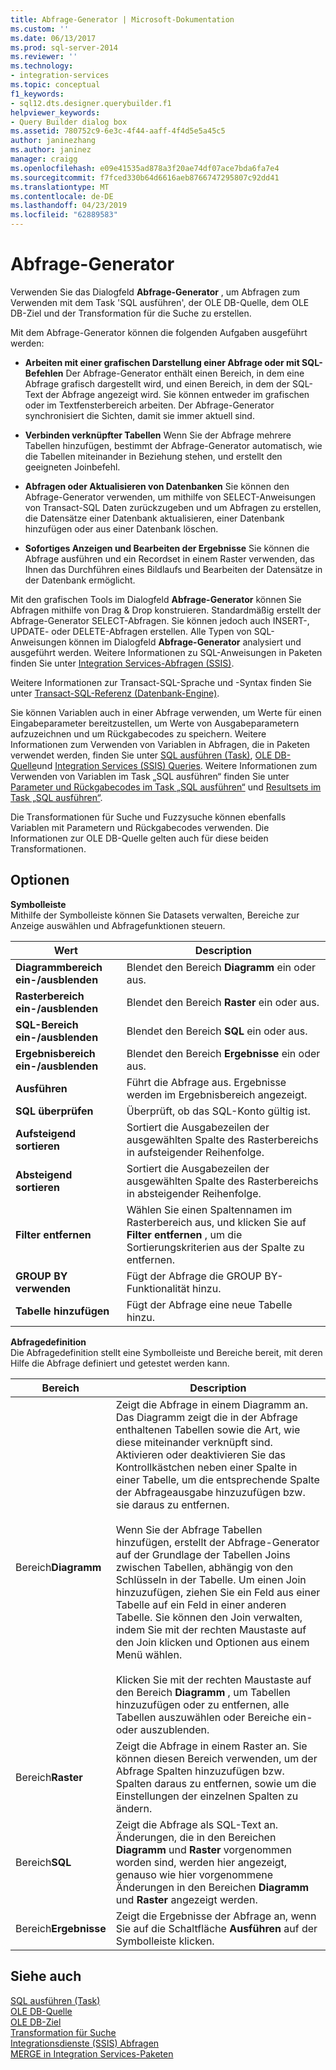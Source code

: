 ```yaml
---
title: Abfrage-Generator | Microsoft-Dokumentation
ms.custom: ''
ms.date: 06/13/2017
ms.prod: sql-server-2014
ms.reviewer: ''
ms.technology:
- integration-services
ms.topic: conceptual
f1_keywords:
- sql12.dts.designer.querybuilder.f1
helpviewer_keywords:
- Query Builder dialog box
ms.assetid: 780752c9-6e3c-4f44-aaff-4f4d5e5a45c5
author: janinezhang
ms.author: janinez
manager: craigg
ms.openlocfilehash: e09e41535ad878a3f20ae74df07ace7bda6fa7e4
ms.sourcegitcommit: f7fced330b64d6616aeb8766747295807c92dd41
ms.translationtype: MT
ms.contentlocale: de-DE
ms.lasthandoff: 04/23/2019
ms.locfileid: "62889583"
---
```

# <a name="query-builder"></a>Abfrage-Generator
  Verwenden Sie das Dialogfeld **Abfrage-Generator** , um Abfragen zum Verwenden mit dem Task 'SQL ausführen', der OLE DB-Quelle, dem OLE DB-Ziel und der Transformation für die Suche zu erstellen.  
  
 Mit dem Abfrage-Generator können die folgenden Aufgaben ausgeführt werden:  
  
-   **Arbeiten mit einer grafischen Darstellung einer Abfrage oder mit SQL-Befehlen** Der Abfrage-Generator enthält einen Bereich, in dem eine Abfrage grafisch dargestellt wird, und einen Bereich, in dem der SQL-Text der Abfrage angezeigt wird. Sie können entweder im grafischen oder im Textfensterbereich arbeiten. Der Abfrage-Generator synchronisiert die Sichten, damit sie immer aktuell sind.  
  
-   **Verbinden verknüpfter Tabellen** Wenn Sie der Abfrage mehrere Tabellen hinzufügen, bestimmt der Abfrage-Generator automatisch, wie die Tabellen miteinander in Beziehung stehen, und erstellt den geeigneten Joinbefehl.  
  
-   **Abfragen oder Aktualisieren von Datenbanken** Sie können den Abfrage-Generator verwenden, um mithilfe von SELECT-Anweisungen von Transact-SQL Daten zurückzugeben und um Abfragen zu erstellen, die Datensätze einer Datenbank aktualisieren, einer Datenbank hinzufügen oder aus einer Datenbank löschen.  
  
-   **Sofortiges Anzeigen und Bearbeiten der Ergebnisse** Sie können die Abfrage ausführen und ein Recordset in einem Raster verwenden, das Ihnen das Durchführen eines Bildlaufs und Bearbeiten der Datensätze in der Datenbank ermöglicht.  
  
 Mit den grafischen Tools im Dialogfeld **Abfrage-Generator** können Sie Abfragen mithilfe von Drag &amp; Drop konstruieren. Standardmäßig erstellt der Abfrage-Generator SELECT-Abfragen. Sie können jedoch auch INSERT-, UPDATE- oder DELETE-Abfragen erstellen. Alle Typen von SQL-Anweisungen können im Dialogfeld **Abfrage-Generator** analysiert und ausgeführt werden. Weitere Informationen zu SQL-Anweisungen in Paketen finden Sie unter [Integration Services-Abfragen &#40;SSIS&#41;](integration-services-ssis-queries.md).  
  
 Weitere Informationen zur Transact-SQL-Sprache und -Syntax finden Sie unter [Transact-SQL-Referenz &#40;Datenbank-Engine&#41;](/sql/t-sql/language-reference).  
  
 Sie können Variablen auch in einer Abfrage verwenden, um Werte für einen Eingabeparameter bereitzustellen, um Werte von Ausgabeparametern aufzuzeichnen und um Rückgabecodes zu speichern. Weitere Informationen zum Verwenden von Variablen in Abfragen, die in Paketen verwendet werden, finden Sie unter [SQL ausführen (Task)](control-flow/execute-sql-task.md), [OLE DB-Quelle](data-flow/ole-db-source.md)und [Integration Services &#40;SSIS&#41; Queries](integration-services-ssis-queries.md). Weitere Informationen zum Verwenden von Variablen im Task „SQL ausführen“ finden Sie unter [Parameter und Rückgabecodes im Task „SQL ausführen“](../../2014/integration-services/parameters-and-return-codes-in-the-execute-sql-task.md) und [Resultsets im Task „SQL ausführen“](../../2014/integration-services/result-sets-in-the-execute-sql-task.md).  
  
 Die Transformationen für Suche und Fuzzysuche können ebenfalls Variablen mit Parametern und Rückgabecodes verwenden. Die Informationen zur OLE DB-Quelle gelten auch für diese beiden Transformationen.  
  
## <a name="options"></a>Optionen  
 **Symbolleiste**  
 Mithilfe der Symbolleiste können Sie Datasets verwalten, Bereiche zur Anzeige auswählen und Abfragefunktionen steuern.  
  
|Wert|Description|  
|-----------|-----------------|  
|**Diagrammbereich ein-/ausblenden**|Blendet den Bereich **Diagramm** ein oder aus.|  
|**Rasterbereich ein-/ausblenden**|Blendet den Bereich **Raster** ein oder aus.|  
|**SQL-Bereich ein-/ausblenden**|Blendet den Bereich **SQL** ein oder aus.|  
|**Ergebnisbereich ein-/ausblenden**|Blendet den Bereich **Ergebnisse** ein oder aus.|  
|**Ausführen**|Führt die Abfrage aus. Ergebnisse werden im Ergebnisbereich angezeigt.|  
|**SQL überprüfen**|Überprüft, ob das SQL-Konto gültig ist.|  
|**Aufsteigend sortieren**|Sortiert die Ausgabezeilen der ausgewählten Spalte des Rasterbereichs in aufsteigender Reihenfolge.|  
|**Absteigend sortieren**|Sortiert die Ausgabezeilen der ausgewählten Spalte des Rasterbereichs in absteigender Reihenfolge.|  
|**Filter entfernen**|Wählen Sie einen Spaltennamen im Rasterbereich aus, und klicken Sie auf **Filter entfernen** , um die Sortierungskriterien aus der Spalte zu entfernen.|  
|**GROUP BY verwenden**|Fügt der Abfrage die GROUP BY-Funktionalität hinzu.|  
|**Tabelle hinzufügen**|Fügt der Abfrage eine neue Tabelle hinzu.|  
  
 **Abfragedefinition**  
 Die Abfragedefinition stellt eine Symbolleiste und Bereiche bereit, mit deren Hilfe die Abfrage definiert und getestet werden kann.  
  
|Bereich|Description|  
|----------|-----------------|  
|Bereich**Diagramm** |Zeigt die Abfrage in einem Diagramm an. Das Diagramm zeigt die in der Abfrage enthaltenen Tabellen sowie die Art, wie diese miteinander verknüpft sind. Aktivieren oder deaktivieren Sie das Kontrollkästchen neben einer Spalte in einer Tabelle, um die entsprechende Spalte der Abfrageausgabe hinzuzufügen bzw. sie daraus zu entfernen.<br /><br /> Wenn Sie der Abfrage Tabellen hinzufügen, erstellt der Abfrage-Generator auf der Grundlage der Tabellen Joins zwischen Tabellen, abhängig von den Schlüsseln in der Tabelle. Um einen Join hinzuzufügen, ziehen Sie ein Feld aus einer Tabelle auf ein Feld in einer anderen Tabelle. Sie können den Join verwalten, indem Sie mit der rechten Maustaste auf den Join klicken und Optionen aus einem Menü wählen.<br /><br /> Klicken Sie mit der rechten Maustaste auf den Bereich **Diagramm** , um Tabellen hinzuzufügen oder zu entfernen, alle Tabellen auszuwählen oder Bereiche ein- oder auszublenden.|  
|Bereich**Raster** |Zeigt die Abfrage in einem Raster an. Sie können diesen Bereich verwenden, um der Abfrage Spalten hinzuzufügen bzw. Spalten daraus zu entfernen, sowie um die Einstellungen der einzelnen Spalten zu ändern.|  
|Bereich**SQL** |Zeigt die Abfrage als SQL-Text an. Änderungen, die in den Bereichen **Diagramm** und **Raster** vorgenommen worden sind, werden hier angezeigt, genauso wie hier vorgenommene Änderungen in den Bereichen **Diagramm** und **Raster** angezeigt werden.|  
|Bereich**Ergebnisse** |Zeigt die Ergebnisse der Abfrage an, wenn Sie auf die Schaltfläche **Ausführen** auf der Symbolleiste klicken.|  
  
## <a name="see-also"></a>Siehe auch  
 [SQL ausführen (Task)](control-flow/execute-sql-task.md)   
 [OLE DB-Quelle](data-flow/ole-db-source.md)   
 [OLE DB-Ziel](data-flow/ole-db-destination.md)   
 [Transformation für Suche](data-flow/transformations/lookup-transformation.md)   
 [Integrationsdienste &#40;SSIS&#41; Abfragen](integration-services-ssis-queries.md)   
 [MERGE in Integration Services-Paketen](control-flow/merge-in-integration-services-packages.md)  
  
  
